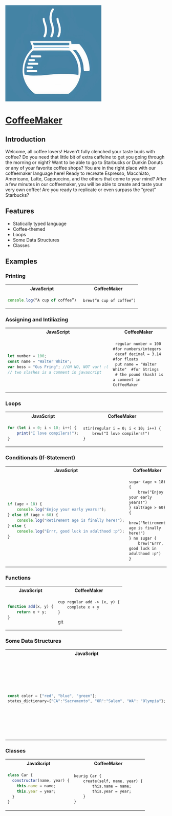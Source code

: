 <img src=./docs/imgs/logo.jpg width="300" height="300">

# [CoffeeMaker](https://github.com/RosettaYH/CoffeeMaker)

## Introduction

Welcome, all coffee lovers! Haven’t fully clenched your taste buds with coffee? Do you need that little bit of extra caffeine to get you going through the morning or night? Want to be able to go to Starbucks or Dunkin Donuts or any of your favorite coffee shops? You are in the right place with our coffeemaker language here! Ready to recreate Espresso, Macchiato, Americano, Latte, Cappuccino, and the others that come to your mind? After a few minutes in our coffeemaker, you will be able to create and taste your very own coffee! Are you ready to replicate or even surpass the “great” Starbucks?

## Features

-   Statically typed language
-   Coffee-themed
-   Loops
- 	Some Data Structures 
- 	Classes

## Examples

### Printing

<table>
<tr> <th>JavaScript</th><th>CoffeeMaker</th><tr>
</tr>
<td>

```javascript
console.log(“A cup of coffee”)
```

</td>

<td>

```
 brew(“A cup of coffee”)
```

</td>
</table>

### Assigning and Intiliazing

<table>
<tr> <th>JavaScript</th><th>CoffeeMaker</th><tr>
</tr>
<td>

```javascript
let number = 100;
const name = "Walter White";
var boss = "Gus Fring"; //OH NO, NOT var! :(
// two slashes is a comment in javascript
```

</td>

<td>

```
 regular number = 100 	#for numbers/integers
 decaf decimal = 3.14 	#for floats
 put name = "Walter White" 	#for Strings
 # the pound (hash) is a comment in CoffeeMaker
```

</td>
</table>

### Loops

<table>
<tr> <th>JavaScript</th><th>CoffeeMaker</th><tr>
</tr>
<td>

```javascript
for (let i = 0; i < 10; i++) {
    print("I love compilers!");
}
```

</td>

<td>

```
stir(regular i = 0; i < 10; i++) {
	brew("I love compilers!")
}
```

</td>
</table>

### Conditionals (If-Statement)

<table>
<tr> <th>JavaScript</th><th>CoffeeMaker</th><tr>
</tr>
<td>

```javascript
if (age < 18) {
    console.log("Enjoy your early years!");
} else if (age > 60) {
    console.log("Retirement age is finally here!");
} else {
    console.log("Errr, good luck in adulthood :p");
}
```

</td>

<td>

```
sugar (age < 18) {
	brew("Enjoy your early years!")
} salt(age > 60) {
	brew("Retirement age is finally here!")
} no sugar {
	brew("Errr, good luck in adulthood :p")
}
```

</td>
</table>

### Functions

<table>
<tr> <th>JavaScript</th><th>CoffeeMaker</th><tr>
</tr>
<td>

```javascript
function add(x, y) {
    return x + y;
}
```

</td>

<td>

```
cup regular add -> (x, y) {
	complete x + y
}
```

git

</td>
</table>

### Some Data Structures

<table>
<tr> <th>JavaScript</th><th>CoffeeMaker</th><tr>
</tr>
<td>

```javascript
const color = ["red", "blue", "green"];
states_dictionary={"CA":"Sacramento", "OR":"Salem", "WA": "Olympia"};

```

</td>

<td>

```
Cappuccino[regular] = [10, 535, 914]	# an array
Latte{put:put} = {"CA":"Sacramento", "OR":"Salem", "WA": "Olympia"}	#a dictionary/map
Cappuccino[Flat White] = [1, 2, 3]	#a stack
Cappuccino[Au Lait] = [3, 2, 1]	#a queue
```

</td>
</table>

### Classes

<table>
<tr> <th>JavaScript</th><th>CoffeeMaker</th><tr>
</tr>
<td>

```javascript
class Car {
  constructor(name, year) {
    this.name = name;
    this.year = year;
  }
}

```

</td>

<td>

```
keurig Car {
	create(self, name, year) {
		this.name = name;
		this.year = year;
	}
}
```

</td>
</table>